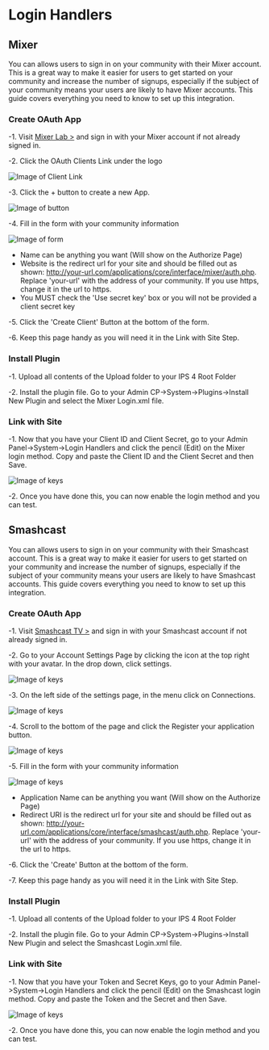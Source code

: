 Login Handlers
=======

Mixer
---------------

You can allows users to sign in on your community with their Mixer account. This is a great way to make it easier for users to get started on your community and increase the number of signups, especially if the subject of your community means your users are likely to have Mixer accounts. This guide covers everything you need to know to set up this integration.

### Create OAuth App

-1. Visit [Mixer Lab >](https://mixer.com/lab) and sign in with your Mixer account if not already signed in.

-2. Click the OAuth Clients Link under the logo

![Image of Client Link](https://i.imgur.com/Vy0mnsz.png)

-3. Click the + button to create a new App.

![Image of button](https://i.imgur.com/p5XQqbS.png)

-4. Fill in the form with your community information

![Image of form](https://i.imgur.com/Q2de3c8.png)

- Name can be anything you want (Will show on the Authorize Page)
- Website is the redirect url for your site and should be filled out as shown: http://your-url.com/applications/core/interface/mixer/auth.php. Replace 'your-url' with the address of your community. If you use https, change it in the url to https.
- You MUST check the 'Use secret key' box or you will not be provided a client secret key

-5. Click the 'Create Client' Button at the bottom of the form.

-6. Keep this page handy as you will need it in the Link with Site Step.

### Install Plugin

-1. Upload all contents of the Upload folder to your IPS 4 Root Folder

-2. Install the plugin file. Go to your Admin CP->System->Plugins->Install New Plugin and select the Mixer Login.xml file.

### Link with Site

-1. Now that you have your Client ID and Client Secret, go to your Admin Panel->System->Login Handlers and click the pencil (Edit) on the Mixer login method. Copy and paste the Client ID and the Client Secret and then Save.

![Image of keys](https://i.imgur.com/1XxDvKu.png)

-2. Once you have done this, you can now enable the login method and you can test. 

Smashcast
---------------

You can allows users to sign in on your community with their Smashcast account. This is a great way to make it easier for users to get started on your community and increase the number of signups, especially if the subject of your community means your users are likely to have Smashcast accounts. This guide covers everything you need to know to set up this integration.

### Create OAuth App

-1. Visit [Smashcast TV >](https://smashcast.tv) and sign in with your Smashcast account if not already signed in.

-2. Go to your Account Settings Page by clicking the icon at the top right with your avatar. In the drop down, click settings.

![Image of keys](http://i.imgur.com/gabpgK1.png)

-3. On the left side of the settings page, in the menu click on Connections.

![Image of keys](http://i.imgur.com/RjyfEtc.png)

-4. Scroll to the bottom of the page and click the Register your application button.

![Image of keys](http://i.imgur.com/v6erMWt.png)

-5. Fill in the form with your community information

![Image of keys](http://i.imgur.com/ibp1HG5.png)

- Application Name can be anything you want (Will show on the Authorize Page)
- Redirect URI is the redirect url for your site and should be filled out as shown: http://your-url.com/applications/core/interface/smashcast/auth.php. Replace 'your-url' with the address of your community. If you use https, change it in the url to https.

-6. Click the 'Create' Button at the bottom of the form.

-7. Keep this page handy as you will need it in the Link with Site Step.

### Install Plugin

-1. Upload all contents of the Upload folder to your IPS 4 Root Folder

-2. Install the plugin file. Go to your Admin CP->System->Plugins->Install New Plugin and select the Smashcast Login.xml file.

### Link with Site

-1. Now that you have your Token and Secret Keys, go to your Admin Panel->System->Login Handlers and click the pencil (Edit) on the Smashcast login method. Copy and paste the Token and the Secret and then Save.

![Image of keys](http://i.imgur.com/p9inmOh.png)

-2. Once you have done this, you can now enable the login method and you can test. 
